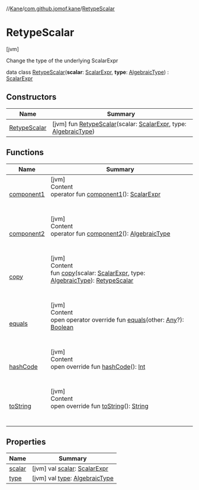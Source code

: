 //[Kane](../../index.md)/[com.github.jomof.kane](../index.md)/[RetypeScalar](index.md)



# RetypeScalar  
 [jvm] 

Change the type of the underlying ScalarExpr

data class [RetypeScalar](index.md)(**scalar**: [ScalarExpr](../-scalar-expr/index.md), **type**: [AlgebraicType](../../com.github.jomof.kane.types/-algebraic-type/index.md)) : [ScalarExpr](../-scalar-expr/index.md)   


## Constructors  
  
|  Name|  Summary| 
|---|---|
| [RetypeScalar](-retype-scalar.md)|  [jvm] fun [RetypeScalar](-retype-scalar.md)(scalar: [ScalarExpr](../-scalar-expr/index.md), type: [AlgebraicType](../../com.github.jomof.kane.types/-algebraic-type/index.md))   <br>


## Functions  
  
|  Name|  Summary| 
|---|---|
| [component1](component1.md)| [jvm]  <br>Content  <br>operator fun [component1](component1.md)(): [ScalarExpr](../-scalar-expr/index.md)  <br><br><br>
| [component2](component2.md)| [jvm]  <br>Content  <br>operator fun [component2](component2.md)(): [AlgebraicType](../../com.github.jomof.kane.types/-algebraic-type/index.md)  <br><br><br>
| [copy](copy.md)| [jvm]  <br>Content  <br>fun [copy](copy.md)(scalar: [ScalarExpr](../-scalar-expr/index.md), type: [AlgebraicType](../../com.github.jomof.kane.types/-algebraic-type/index.md)): [RetypeScalar](index.md)  <br><br><br>
| [equals](https://kotlinlang.org/api/latest/jvm/stdlib/kotlin/-any/equals.html)| [jvm]  <br>Content  <br>open operator override fun [equals](https://kotlinlang.org/api/latest/jvm/stdlib/kotlin/-any/equals.html)(other: [Any](https://kotlinlang.org/api/latest/jvm/stdlib/kotlin/-any/index.html)?): [Boolean](https://kotlinlang.org/api/latest/jvm/stdlib/kotlin/-boolean/index.html)  <br><br><br>
| [hashCode](https://kotlinlang.org/api/latest/jvm/stdlib/kotlin/-any/hash-code.html)| [jvm]  <br>Content  <br>open override fun [hashCode](https://kotlinlang.org/api/latest/jvm/stdlib/kotlin/-any/hash-code.html)(): [Int](https://kotlinlang.org/api/latest/jvm/stdlib/kotlin/-int/index.html)  <br><br><br>
| [toString](to-string.md)| [jvm]  <br>Content  <br>open override fun [toString](to-string.md)(): [String](https://kotlinlang.org/api/latest/jvm/stdlib/kotlin/-string/index.html)  <br><br><br>


## Properties  
  
|  Name|  Summary| 
|---|---|
| [scalar](index.md#com.github.jomof.kane/RetypeScalar/scalar/#/PointingToDeclaration/)|  [jvm] val [scalar](index.md#com.github.jomof.kane/RetypeScalar/scalar/#/PointingToDeclaration/): [ScalarExpr](../-scalar-expr/index.md)   <br>
| [type](index.md#com.github.jomof.kane/RetypeScalar/type/#/PointingToDeclaration/)|  [jvm] val [type](index.md#com.github.jomof.kane/RetypeScalar/type/#/PointingToDeclaration/): [AlgebraicType](../../com.github.jomof.kane.types/-algebraic-type/index.md)   <br>

